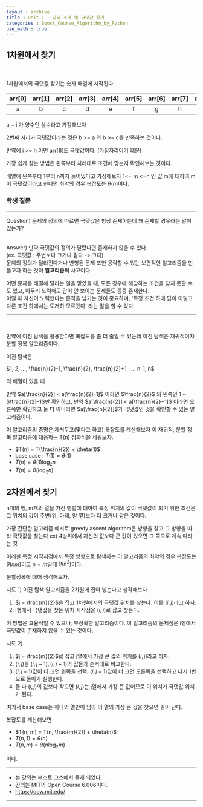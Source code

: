 ```yaml
---
layout : archive
title : Unit 1 - 강의 소개 및 극댓값 찾기
categories : Boost_Course_Algorithm_by_Python
use_math : true
---
```


## 1차원에서 찾기
<br><br>
1차원에서의 극댓값 찾기는 숫자 배열에 시작된다

|arr[0]|arr[1]|arr[2]|arr[3]|arr[4]|arr[5]|arr[6]|arr[7]|arr[8]|
|:---:|:---:|:---:|:---:|:---:|:---:|:---:|:---:|:---:|
| a | b | c | d | e | f | g | h | i |

a ~ i 가 양수인 상수라고 가정해보자


2번째 자리가 극댓값이라는 것은 b >= a 와 b >= c를 만족하는 것이다.

만약에 i >= h 이면 arr[8]도 극댓값이다.
(가장자리이기 떄문)

가장 쉽게 찾는 방법은 왼쪽부터 차례대로 조건에 맞는지 확인해보는 것이다.

배열에 왼쪽부터 1부터 n까지 들어있다고 가정해보자
1<= m <=n 인 값 m에 대하여 m이 극댓값이라고 한다면
최악의 경우 복잡도는 $\theta(n)$이다.

### 학생 질문
---
Question)
문제의 정의에 따르면 극댓값은 항상 존재하는데 왜 존재할 경우라는 말이 있는가?<br><br>

Answer)
만약 극댓값의 정의가 달랐다면 존재하지 않을 수 있다.<br>
(ex. 극댓값 : 주변보다 크거나 같다 -> 크다)<br>
문제의 정의가 달라진다거나 변형된 문제 또한 공략할 수 있는 보편적인 알고리즘을 만들고자 하는 것이 **알고리즘적** 사고이다

어떤 문제를 해결해 달라는 일을 맡았을 때, 모든 경우에 해당하는 조건을 찾지 못할 수도 있고, 아무리 노력해도 답이 안 보이는 문제들도 종종 존재한다.<br>
이럴 때 자신이 노력했다는 흔적을 남기는 것이 중요하며, '특정 조건 하에 답이 이렇고 다른 조건 하에서는 도저히 모르겠다' 라는 말을 할 수 있다.

---
<br>


만약에 이진 탐색을 활용한다면 복잡도를 좀 더 줄일 수 있는데 이진 탐색은 재귀적이자 분할 정복 알고리즘이다.

이진 탐색은

$1, 2, ..., \frac{n}{2}-1, \frac{n}{2}, \frac{n}{2}+1, .... n-1, n$

의 배열이 있을 때

만약 $a[\frac{n}{2}] < a[\frac{n}{2}-1]$ 이라면 $\frac{n}{2}$ 의 왼쪽인 1 ~ $\frac{n}{2}-1$만 확인하고, 만약 $a[\frac{n}{2}] < a[\frac{n}{2}+1]$ 이라면 오른쪽만 확인하고 둘 다 아니라면 $a[\frac{n}{2}]$가 극댓값인 것을 확인할 수 있는 알고리즘이다.

이 알고리즘의 증명은 제쳐두고(맞다고 하고) 복잡도를 계산해보자
이 재귀적, 분할 정복 알고리즘에 대응하는 T(n) 점화식을 세워보자.

- $T(n) = T(\frac{n}{2}) + \theta(1)$
- base case : $T(1) = \theta(1)$
- $T(n) = \theta(1)\log_2 n$
- $T(n) = \theta(\log_2 n)$

## 2차원에서 찾기

n개의 행, m개의 열을 가진 행렬에 대하여 특정 위치의 값이 극댓값이 되기 위한 조건은 그 위치의 값이 주변(위, 아래, 양 옆)보다 더 크거나 같은 것이다.

가장 간단한 알고리즘 예시로 greedy ascent algorithm은 방향을 찾고 그 방향을 따라 극댓값을 찾는다
ex) 4방위에서 자신의 값보다 큰 값이 있으면 그 쪽으로 계속 따라는 것

이러한 특정 시작지점에서 특정 방향으로 탐색하는 이 알고리즘의 최악의 경우 복잡도는 $\theta(nm)$이고 $n = m$일때 $\theta(n^2)$이다.

분할정복에 대해 생각해보자.

시도 1) 이진 탐색 알고리즘을 2차원에 집어 넣는다고 생각해보자

1. $j = \frac{m}{2}$을 잡고 1차원에서의 극댓값 위치를 찾는다. 이를 $(i, j)$라고 하자.
2. i행에서 극댓값을 찾는 위치 시작점을 $(i, j)$로 잡고 찾는다.

이 방법은 효율적일 수 있으나, 부정확한 알고리즘이다.
이 알고리즘의 문제점은 i행에서 극댓값이 존재하지 않을 수 있는 것이다.

시도 2)<br>
1. $j = \frac{m}{2}$로 잡고 j열에서 가장 큰 값의 위치를 $(i, j)$라고 하자.
2. $(i, j)$을 $(i, j-1), (i, j+1)$의 값들과 순서대로 비교한다.
3. $(i, j-1)$값이 더 크면 왼쪽을 선택, $(i, j+1)$값이 더 크면 오른쪽을 선택하고 다시 1번으로 돌아가 실행한다.
4. 둘 다 $(i, j)$의 값보다 작으면 $(i, j)$는 j열에서 가장 큰 값이므로 이 위치가 극댓값 위치가 된다.

여기서 base case는 하나의 열만이 남아 이 열의 가장 큰 값을 찾으면 끝이 난다.

복잡도를 계산해보면

- $T(n, m) = T(n, \frac{m}{2}) + \theta(n)$
- $T(n, 1) = \theta(n)$
- $T(n, m) = \theta(n\log_2 m)$

이다.
<br>

---

 - 본 강의는 부스트 코스에서 듣게 되었다.
 - 강의는 MIT의 Open Course 6.006이다.
 - https://ocw.mit.edu/

---
